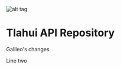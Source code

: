 ![alt tag](https://raw.githubusercontent.com/Tlahui/TlahuiAPI/master/Tlahui.png)

# Tlahui API Repository


Galileo's changes

Line two